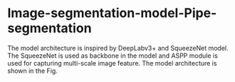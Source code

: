 # Image-segmentation-model-Pipe-segmentation
The model architecture is inspired by DeepLabv3+ and SqueezeNet model. The SqueezeNet is used as backbone in the model and ASPP module is used for capturing multi-scale
image feature. The model architecture is shown in the Fig. 

